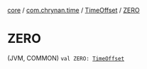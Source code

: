 [core](../../index.md) / [com.chrynan.time](../index.md) / [TimeOffset](index.md) / [ZERO](./-z-e-r-o.md)

# ZERO

(JVM, COMMON) `val ZERO: `[`TimeOffset`](index.md)